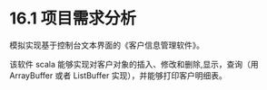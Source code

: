 # 16.1 项目需求分析

模拟实现基于控制台文本界面的《客户信息管理软件》。

该软件 scala 能够实现对客户对象的插入、修改和删除,显示，查询（用 ArrayBuffer 或者 ListBuffer 实现），并能够打印客户明细表。